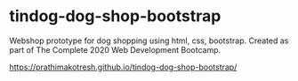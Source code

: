 # tindog-dog-shop-bootstrap

Webshop prototype for dog shopping using html, css, bootstrap. Created as part of The Complete 2020 Web Development Bootcamp.

https://prathimakotresh.github.io/tindog-dog-shop-bootstrap/
